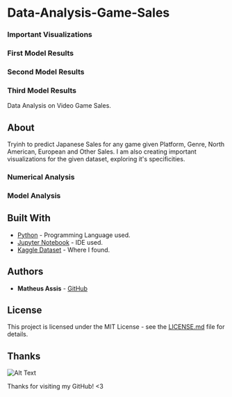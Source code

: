 # Data-Analysis-Game-Sales

### Important Visualizations

### First Model Results

### Second Model Results

### Third Model Results

Data Analysis on Video Game Sales.

## About

Tryinh to predict Japanese Sales for any game given Platform, Genre, North American, European and Other Sales. I am also creating important visualizations for the given dataset, exploring it's specificities.

### Numerical Analysis

### Model Analysis

## Built With

* [Python](https://www.python.org/) - Programming Language used.
* [Jupyter Notebook]() - IDE used.
* [Kaggle Dataset]() - Where I found.

## Authors

* **Matheus Assis** - [GitHub](https://github.com/MatheusMAssis)

## License

This project is licensed under the MIT License - see the [LICENSE.md](LICENSE.md) file for details.

## Thanks

![Alt Text](https://media.giphy.com/media/vFKqnCdLPNOKc/giphy.gif)

Thanks for visiting my GitHub! <3
